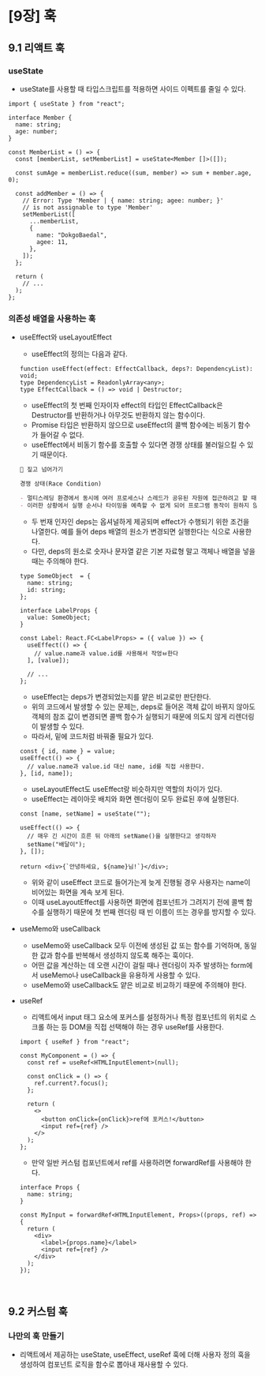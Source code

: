 # [9장] 훅

## 9.1 리액트 훅

### useState

- useState를 사용할 때 타입스크립트를 적용하면 사이드 이펙트를 줄일 수 있다.

```tsx
import { useState } from "react";

interface Member {
  name: string;
  age: number;
}

const MemberList = () => {
  const [memberList, setMemberList] = useState<Member []>([]);

  const sumAge = memberList.reduce((sum, member) => sum + member.age, 0);

  const addMember = () => {
    // Error: Type 'Member | { name: string; agee: number; }'
    // is not assignable to type 'Member'
    setMemberList([
      ...memberList,
      {
        name: "DokgoBaedal",
        agee: 11,
      },
    ]);
  };

  return (
    // ...
  );
};
```

### 의존성 배열을 사용하는 훅

- useEffect와 useLayoutEffect

  - useEffect의 정의는 다음과 같다.

  ```tsx
  function useEffect(effect: EffectCallback, deps?: DependencyList): void;
  type DependencyList = ReadonlyArray<any>;
  type EffectCallback = () => void | Destructor;
  ```

  - useEffect의 첫 번째 인자이자 effect의 타입인 EffectCallback은 Destructor를 반환하거나 아무것도 반환하지 않는 함수이다.
  - Promise 타입은 반환하지 않으므로 useEffect의 콜백 함수에는 비동기 함수가 들어갈 수 없다.
  - useEffect에서 비동기 함수를 호출할 수 있다면 경쟁 상태를 불러일으킬 수 있기 때문이다.

  ```md
  🧐 짚고 넘어가기

  경쟁 상태(Race Condition)

  - 멀티스레딩 환경에서 동시에 여러 프로세스나 스레드가 공유된 자원에 접근하려고 할 때 발생할 수 있는 문제다.
  - 이러한 상황에서 실행 순서나 타이밍을 예측할 수 없게 되어 프로그램 동작이 원하지 않는 방향으로 흐를 수 있다.
  ```

  - 두 번재 인자인 deps는 옵셔널하게 제공되며 effect가 수행되기 위한 조건을 나열한다. 예를 들어 deps 배열의 원소가 변경되면 실행한다는 식으로 사용한다.
  - 다만, deps의 원소로 숫자나 문자열 같은 기본 자료형 말고 객체나 배열을 넣을 때는 주의해야 한다.

  ```tsx
  type SomeObject  = {
    name: string;
    id: string;
  };

  interface LabelProps {
    value: SomeObject;
  }

  const Label: React.FC<LabelProps> = ({ value }) => {
    useEffect(() => {
      // value.name과 value.id를 사용해서 작엉ㅂ한다
    ], [value]);

    // ...
  };
  ```

  - useEffect는 deps가 변경되었는지를 얕은 비교로만 판단한다.
  - 위의 코드에서 발생할 수 있는 문제는, deps로 들어온 객체 값이 바뀌지 않아도 객체의 참조 값이 변경되면 콜백 함수가 실행되기 때문에 의도치 않게 리렌더링이 발생할 수 있다.
  - 따라서, 밑에 코드처럼 바꿔줄 필요가 있다.

  ```tsx
  const { id, name } = value;
  useEffect(() => {
    // value.name과 value.id 대신 name, id를 직접 사용한다.
  }, [id, name]);
  ```

  - useLayoutEffect도 useEffect랑 비슷하지만 역할의 차이가 있다.
  - useEffect는 레이아웃 배치와 화면 렌더링이 모두 완료된 후에 실행된다.

  ```tsx
  const [name, setName] = useState("");

  useEffect(() => {
    // 매우 긴 시간이 흐른 뒤 아래의 setName()을 실행한다고 생각하자
    setName("배달이");
  }, []);

  return <div>{`안녕하세요, ${name}님!`}</div>;
  ```

  - 위와 같이 useEffect 코드로 들어가는게 늦게 진행될 경우 사용자는 name이 비어있는 화면을 계속 보게 된다.
  - 이때 useLayoutEffect를 사용하면 화면에 컴포넌트가 그려지기 전에 콜백 함수를 실행하기 때문에 첫 번째 렌더링 때 빈 이름이 뜨는 경우를 방지할 수 있다.

- useMemo와 useCallback

  - useMemo와 useCallback 모두 이전에 생성된 값 또는 함수를 기억하며, 동일한 값과 함수를 반복해서 생성하지 않도록 해주는 훅이다.
  - 어떤 값을 계산하는 데 오랜 시간이 걸릴 때나 렌더링이 자주 발생하는 form에서 useMemo나 useCallback을 유용하게 사용할 수 있다.
  - useMemo와 useCallback도 얕은 비교로 비교하기 때문에 주의해야 한다.

- useRef

  - 리액트에서 input 태그 요소에 포커스를 설정하거나 특정 컴포넌트의 위치로 스크롤 하는 등 DOM을 직접 선택해야 하는 경우 useRef를 사용한다.

  ```tsx
  import { useRef } from "react";

  const MyComponent = () => {
    const ref = useRef<HTMLInputElement>(null);

    const onClick = () => {
      ref.current?.focus();
    };

    return (
      <>
        <button onClick={onClick}>ref에 포커스!</button>
        <input ref={ref} />
      </>
    );
  };
  ```

  - 만약 일반 커스텀 컴포넌트에서 ref를 사용하려면 forwardRef를 사용해야 한다.

  ```tsx
  interface Props {
    name: string;
  }

  const MyInput = forwardRef<HTMLInputElement, Props>((props, ref) => {
    return (
      <div>
        <label>{props.name}</label>
        <input ref={ref} />
      </div>
    );
  });
  ```

<br/>

## 9.2 커스텀 훅

### 나만의 훅 만들기

- 리액트에서 제공하는 useState, useEffect, useRef 훅에 더해 사용자 정의 훅을 생성하여 컴포넌트 로직을 함수로 뽑아내 재사용할 수 있다.

